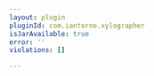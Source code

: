 ```yaml
---
layout: plugin
pluginId: com.iantorno.xylographer
isJarAvailable: true
error: ''
violations: []

---
```

